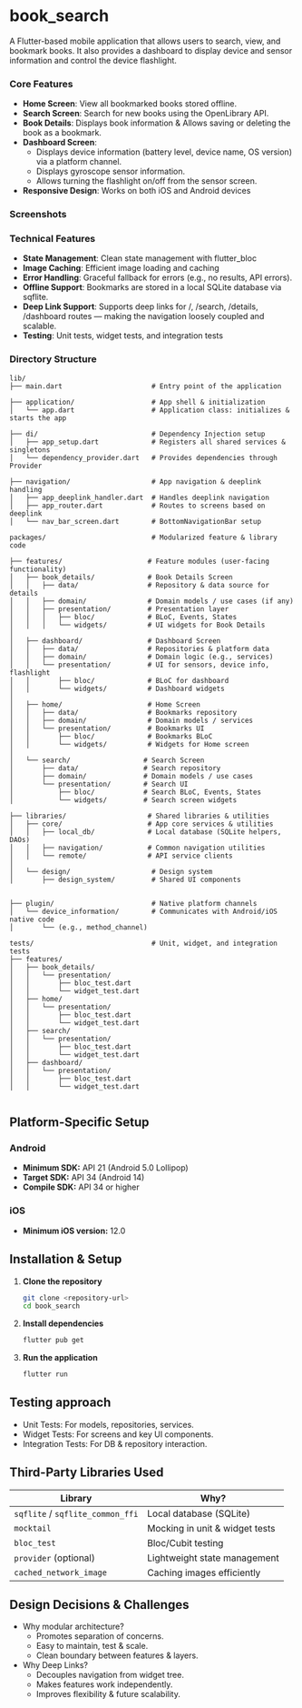 # book_search
A Flutter-based mobile application that allows users to search, view, and bookmark books.
It also provides a dashboard to display device and sensor information and control the device flashlight.

### Core Features
- **Home Screen**: View all bookmarked books stored offline.
- **Search Screen**: Search for new books using the OpenLibrary API.
- **Book Details**: Displays book information & Allows saving or deleting the book as a bookmark.
- **Dashboard Screen**: 
    - Displays device information (battery level, device name, OS version) via a platform channel.
    - Displays gyroscope sensor information.
    - Allows turning the flashlight on/off from the sensor screen.
- **Responsive Design**: Works on both iOS and Android devices

### Screenshots


### Technical Features
- **State Management**: Clean state management with flutter_bloc
- **Image Caching**: Efficient image loading and caching
- **Error Handling**: Graceful fallback for errors (e.g., no results, API errors).
- **Offline Support**: Bookmarks are stored in a local SQLite database via sqflite.
- **Deep Link Support**:  Supports deep links for /, /search, /details, /dashboard routes — making the navigation loosely coupled and scalable.
- **Testing**: Unit tests, widget tests, and integration tests

### Directory Structure
```
lib/
├── main.dart                      # Entry point of the application

├── application/                   # App shell & initialization
│   └── app.dart                   # Application class: initializes & starts the app

├── di/                            # Dependency Injection setup
│   ├── app_setup.dart             # Registers all shared services & singletons
│   └── dependency_provider.dart   # Provides dependencies through Provider

├── navigation/                    # App navigation & deeplink handling
│   ├── app_deeplink_handler.dart  # Handles deeplink navigation
│   ├── app_router.dart            # Routes to screens based on deeplink
│   └── nav_bar_screen.dart        # BottomNavigationBar setup

packages/                          # Modularized feature & library code

├── features/                     # Feature modules (user-facing functionality)
│   ├── book_details/             # Book Details Screen
│   │   ├── data/                 # Repository & data source for details
│   │   ├── domain/               # Domain models / use cases (if any)
│   │   ├── presentation/         # Presentation layer
│   │   │   ├── bloc/             # BLoC, Events, States
│   │   │   └── widgets/          # UI widgets for Book Details
│
│   ├── dashboard/                # Dashboard Screen
│   │   ├── data/                 # Repositories & platform data
│   │   ├── domain/               # Domain logic (e.g., services)
│   │   └── presentation/         # UI for sensors, device info, flashlight
│   │       ├── bloc/             # BLoC for dashboard
│   │       └── widgets/          # Dashboard widgets
│
│   ├── home/                     # Home Screen
│   │   ├── data/                 # Bookmarks repository
│   │   ├── domain/               # Domain models / services
│   │   └── presentation/         # Bookmarks UI
│   │       ├── bloc/             # Bookmarks BLoC
│   │       └── widgets/          # Widgets for Home screen
│
│   └── search/                  # Search Screen
│       ├── data/                # Search repository
│       ├── domain/              # Domain models / use cases
│       └── presentation/        # Search UI
│           ├── bloc/            # Search BLoC, Events, States
│           └── widgets/         # Search screen widgets

├── libraries/                    # Shared libraries & utilities
│   ├── core/                     # App core services & utilities
│   │   ├── local_db/             # Local database (SQLite helpers, DAOs)
│   │   ├── navigation/           # Common navigation utilities
│   │   └── remote/               # API service clients
│
│   └── design/                    # Design system
│       ├── design_system/         # Shared UI components
       

├── plugin/                        # Native platform channels
│   └── device_information/        # Communicates with Android/iOS native code
│       └── (e.g., method_channel)

tests/                             # Unit, widget, and integration tests
├── features/
│   ├── book_details/
│   │   └── presentation/
│   │       ├── bloc_test.dart
│   │       └── widget_test.dart
│   ├── home/
│   │   └── presentation/
│   │       ├── bloc_test.dart
│   │       └── widget_test.dart
│   ├── search/
│   │   └── presentation/
│   │       ├── bloc_test.dart
│   │       └── widget_test.dart
│   ├── dashboard/
│   │   └── presentation/
│   │       ├── bloc_test.dart
│   │       └── widget_test.dart


```

## Platform-Specific Setup

### Android
- **Minimum SDK:** API 21 (Android 5.0 Lollipop)
- **Target SDK:** API 34 (Android 14)
- **Compile SDK:** API 34 or higher

### iOS
- **Minimum iOS version:** 12.0

## Installation & Setup

1. **Clone the repository**
   ```bash
   git clone <repository-url>
   cd book_search
   ```

2. **Install dependencies**
   ```bash
   flutter pub get
   ```

3. **Run the application**
   ```bash
   flutter run
   ```

## Testing approach
- Unit Tests: For models, repositories, services.
- Widget Tests: For screens and key UI components.
- Integration Tests: For DB & repository interaction.

## Third-Party Libraries Used
| Library                      | Why?                                 |
|------------------------------|--------------------------------------|
| `sqflite` / `sqflite_common_ffi` | Local database (SQLite)           |
| `mocktail`                   | Mocking in unit & widget tests      |
| `bloc_test`                  | Bloc/Cubit testing                  |
| `provider` (optional)        | Lightweight state management        |
| `cached_network_image`       | Caching images efficiently          |

## Design Decisions & Challenges
- Why modular architecture?
    - Promotes separation of concerns.
    - Easy to maintain, test & scale.
    - Clean boundary between features & layers.
- Why Deep Links?
    - Decouples navigation from widget tree.
    - Makes features work independently.
    - Improves flexibility & future scalability.